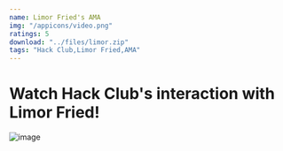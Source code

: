 ```yaml
---
name: Limor Fried's AMA
img: "/appicons/video.png"
ratings: 5
download: "../files/limor.zip"
tags: "Hack Club,Limor Fried,AMA"
---
```


# Watch Hack Club's interaction with Limor Fried!

<img src="../../screenshots/Limor/ss1.png" alt="image" >
